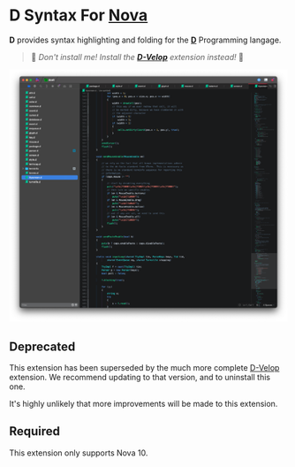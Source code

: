 # D Syntax For [Nova][1]

**D** provides syntax highlighting and folding for the [**D**][1] Programming langage.

> 🛑 _Don't install me! Install the [**D-Velop**][3] extension instead!_ 🛑

![](https://raw.githubusercontent.com/staysail/nova-d/main/screenshot.png)

## Deprecated

This extension has been superseded by the much more complete
[D-Velop][3] extension. We recommend updating to
that version, and to uninstall this one.

It's highly unlikely that more improvements will be made to this
extension.

## Required

This extension only supports Nova 10.

[1]: https://nova.app "Nova Editor website"
[2]: https://dlang.org "D language website"
[3]: https://extensions.panic.com/extensions/tech.staysail/tech.staysail.ServeD/
